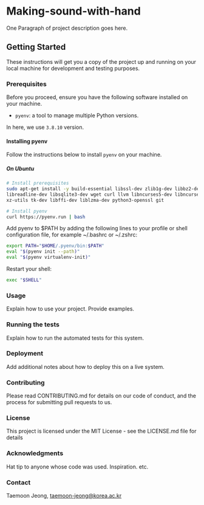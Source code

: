 # Making-sound-with-hand

One Paragraph of project description goes here.

## Getting Started

These instructions will get you a copy of the project up and running on your local machine for development and testing purposes.

### Prerequisites

Before you proceed, ensure you have the following software installed on your machine.

- `pyenv`: a tool to manage multiple Python versions.

In here, we use `3.8.10` version.

#### Installing pyenv

Follow the instructions below to install `pyenv` on your machine.

##### On Ubuntu

```bash
# Install prerequisites
sudo apt-get install -y build-essential libssl-dev zlib1g-dev libbz2-dev \
libreadline-dev libsqlite3-dev wget curl llvm libncurses5-dev libncursesw5-dev \
xz-utils tk-dev libffi-dev liblzma-dev python3-openssl git

# Install pyenv
curl https://pyenv.run | bash
```

Add pyenv to $PATH by adding the following lines to your profile or shell configuration file, for example ~/.bashrc or ~/.zshrc:

```bash
export PATH="$HOME/.pyenv/bin:$PATH"
eval "$(pyenv init --path)"
eval "$(pyenv virtualenv-init)"
```

Restart your shell:

```bash
exec "$SHELL"
```

### Usage
Explain how to use your project. Provide examples.

### Running the tests
Explain how to run the automated tests for this system.

### Deployment
Add additional notes about how to deploy this on a live system.

### Contributing
Please read CONTRIBUTING.md for details on our code of conduct, and the process for submitting pull requests to us.

### License
This project is licensed under the MIT License - see the LICENSE.md file for details

### Acknowledgments
Hat tip to anyone whose code was used.
Inspiration.
etc.
### Contact
Taemoon Jeong, taemoon-jeong@korea.ac.kr
